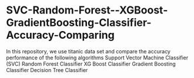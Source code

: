 # SVC-Random-Forest--XGBoost-GradientBoosting-Classifier-Accuracy-Comparing


In this repository, we use titanic data set and compare the accuracy performance of the following algorithms
      Support Vector Machine Classifier (SVC)
      Random Forest Classifier
      XG Boost Classifier
      Gradient Boosting Classifier
      Decision Tree Classifier
